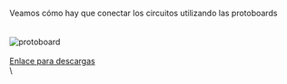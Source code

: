 Veamos cómo hay que conectar los circuitos utilizando las protoboards\
\
\
![protoboard](http://3.bp.blogspot.com/_Ot4tbUfcwjQ/S-cZNkAHYwI/AAAAAAAAADo/RLjRkcm18FQ/s400/inside+the+breadboard.gif "protoboard")
\
 \
 [Enlace para
descargas](https://www.dropbox.com/s/asob7rddbp6ko7q/4.5%20-%20Prototipos.pdf)\
 \

